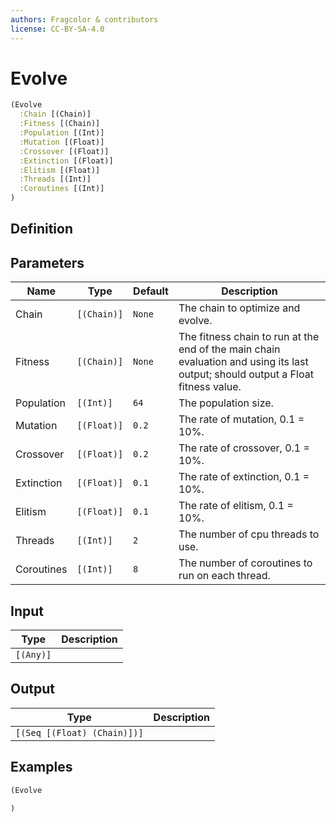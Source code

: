 ```yaml
---
authors: Fragcolor & contributors
license: CC-BY-SA-4.0
---
```



# Evolve

```clojure
(Evolve
  :Chain [(Chain)]
  :Fitness [(Chain)]
  :Population [(Int)]
  :Mutation [(Float)]
  :Crossover [(Float)]
  :Extinction [(Float)]
  :Elitism [(Float)]
  :Threads [(Int)]
  :Coroutines [(Int)]
)
```


## Definition




## Parameters

| Name | Type | Default | Description |
|------|------|---------|-------------|
| Chain | `[(Chain)]` | `None` | The chain to optimize and evolve. |
| Fitness | `[(Chain)]` | `None` | The fitness chain to run at the end of the main chain evaluation and using its last output; should output a Float fitness value. |
| Population | `[(Int)]` | `64` | The population size. |
| Mutation | `[(Float)]` | `0.2` | The rate of mutation, 0.1 = 10%. |
| Crossover | `[(Float)]` | `0.2` | The rate of crossover, 0.1 = 10%. |
| Extinction | `[(Float)]` | `0.1` | The rate of extinction, 0.1 = 10%. |
| Elitism | `[(Float)]` | `0.1` | The rate of elitism, 0.1 = 10%. |
| Threads | `[(Int)]` | `2` | The number of cpu threads to use. |
| Coroutines | `[(Int)]` | `8` | The number of coroutines to run on each thread. |


## Input

| Type | Description |
|------|-------------|
| `[(Any)]` |  |


## Output

| Type | Description |
|------|-------------|
| `[(Seq [(Float) (Chain)])]` |  |


## Examples

```clojure
(Evolve

)
```
